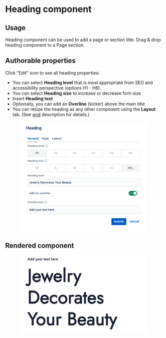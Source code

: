 # Heading component
## Usage
Heading component can be used to add a page or section title.
Drag & drop heading component to a Page section.

## Authorable properties
Click "Edit" icon to see all heading properties:

- You can select **Heading level** that is most appropriate from SEO and accessibility perspective (options H1 - H6).
- You can select **Heading size** to increase or decrease font-size
- Insert **Heading text** 
- Optionally, you can add an **Overline** (kicker) above the main title
- You can resize the heading as any other component using the **Layout** tab. (See [grid](../grid) description for details.)

<p align="center" width="100%">
    <img class="image--with-border" src="./dialog.jpg" alt="Heading general properties" width="400px">
</p>

## Rendered component

<p align="center" width="100%">
    <img class="image--with-border" src="./heading-example.jpg" alt="Heading rendered on a page" width="400px">
</p>
